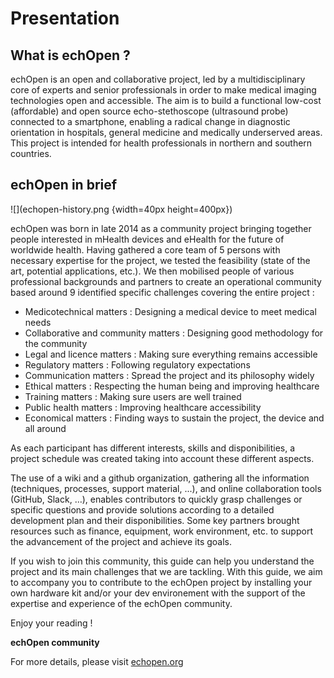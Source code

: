 
#  Presentation
## What is echOpen ?

echOpen is an open and collaborative project, led by a multidisciplinary core of experts and senior professionals in order to make medical imaging technologies open and accessible. The aim is to build a functional low-cost (affordable) and open source echo-stethoscope (ultrasound probe) connected to a smartphone, enabling a radical change in diagnostic orientation in hospitals, general medicine and medically underserved areas. This project is intended for health professionals in northern and southern countries.

## echOpen in brief
![](echopen-history.png {width=40px height=400px})

echOpen was born in late 2014 as a community project bringing together people interested in mHealth devices and eHealth for the future of worldwide health. Having gathered a core team of 5 persons with necessary expertise for the project, we tested the feasibility (state of the art, potential applications, etc.). We then mobilised people of various professional backgrounds and partners to create an operational community based around 9 identified specific challenges covering the entire project :

* Medicotechnical matters : Designing a medical device to meet medical needs
* Collaborative and community matters : Designing good methodology for the community
* Legal and licence matters : Making sure everything remains accessible
* Regulatory matters : Following regulatory expectations
* Communication matters : Spread the project and its philosophy widely
* Ethical matters : Respecting the human being and improving healthcare
* Training matters : Making sure users are well trained
* Public health matters : Improving healthcare accessibility
* Economical matters : Finding ways to sustain the project, the device and all around

As each participant has different interests, skills and disponibilities, a project schedule was created taking into account these different aspects.

The use of a wiki and a github organization, gathering all the information (techniques, processes, support material, ...), and online collaboration tools (GitHub, Slack, …), enables contributors to quickly grasp challenges or specific questions and provide solutions according to a detailed development plan and their disponibilities. Some key partners brought resources such as finance, equipment, work environment, etc. to support the advancement of the project and achieve its goals.

If you wish to join this community, this guide can help you understand the project and its main challenges that we are tackling. With this guide, we aim to accompany you to contribute to the echOpen project by installing your own hardware kit and/or your dev environement with the support of the expertise and experience of the echOpen community.

Enjoy your reading !

**echOpen community**

For more details, please visit [echopen.org](http://echopen.org/) 